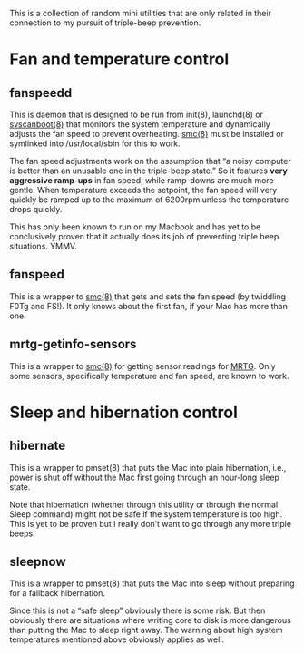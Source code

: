 This is a collection of random mini utilities that are only related
in their connection to my pursuit of triple-beep prevention.

Fan and temperature control
===========================

fanspeedd
---------
This is daemon that is designed to be run from
init(8),
launchd(8)
or [svscanboot(8)](http://cr.yp.to/daemontools/svscanboot.html)
that monitors the system temperature and dynamically adjusts the fan
speed to prevent overheating.
[smc(8)](https://github.com/hholtmann/smcFanControl/tree/master/smc-command)
must be installed or
symlinked into /usr/local/sbin for this to work.

The fan speed adjustments work on the assumption that “a noisy computer
is better than an unusable one in the triple-beep state.” So it
features **very aggressive ramp-ups** in fan speed, while ramp-downs are
much more gentle. When temperature exceeds the setpoint, the fan speed
will very quickly be ramped up to the maximum of 6200rpm unless the
temperature drops quickly.

This has only been known to run on my Macbook and has yet to be
conclusively proven
that it actually does its job of preventing triple beep situations. YMMV.

fanspeed
--------
This is a wrapper to 
[smc(8)](https://github.com/hholtmann/smcFanControl/tree/master/smc-command)
that gets and sets the fan speed (by twiddling F0Tg and FS!).
It only knows about the first fan, if your Mac has more than one.

mrtg-getinfo-sensors
--------------------
This is a wrapper to
[smc(8)](https://github.com/hholtmann/smcFanControl/tree/master/smc-command)
for getting sensor readings for
[MRTG](http://oss.oetiker.ch/mrtg/).
Only some sensors, specifically temperature and fan speed,
are known to work.

Sleep and hibernation control
=============================

hibernate
---------
This is a wrapper to pmset(8)
that puts the Mac into plain hibernation,
i.e., power is shut off
without the Mac first going through an hour-long sleep state.

Note that hibernation
(whether through this utility or through the normal Sleep command)
might not be safe if the system temperature is too high.
This is yet to be proven
but I really don’t want to go through any more triple beeps.

sleepnow
--------
This is a wrapper to pmset(8)
that puts the Mac into sleep
without preparing for a fallback hibernation.

Since this is not a “safe sleep”
obviously there is some risk.
But then obviously there are situations where
writing core to disk is more dangerous than putting the Mac to sleep right away.
The warning about high system temperatures mentioned above
obviously applies as well.


